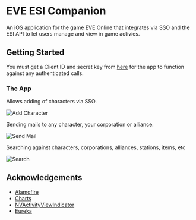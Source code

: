 # EVE ESI Companion

An iOS application for the game EVE Online that integrates via SSO and the ESI API to let users manage and view in game activies.

## Getting Started

You must get a Client ID and secret key from [here](https://developers.eveonline.com/applications) for the app to function against any authenticated calls.

### The App

Allows adding of characters via SSO.

![Add Character](https://thumbs.gfycat.com/IncompatibleFreeHamadryad-size_restricted.gif)

Sending mails to any character, your corporation or alliance.

![Send Mail](https://thumbs.gfycat.com/ClosedRealisticAndeancat-size_restricted.gif)

Searching against characters, corporations, alliances, stations, items, etc

![Search](https://thumbs.gfycat.com/WetFelineBoto-size_restricted.gif)

## Acknowledgements

* [Alamofire](https://github.com/Alamofire/Alamofire)
* [Charts](https://github.com/danielgindi/Charts)
* [NVActivityViewIndicator](https://github.com/ninjaprox/NVActivityIndicatorView)
* [Eureka](https://github.com/xmartlabs/Eureka)

